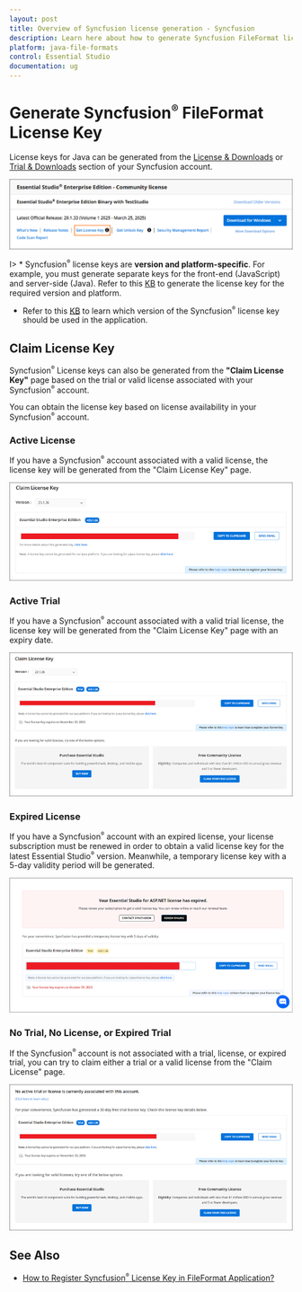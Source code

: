 ```yaml
---
layout: post
title: Overview of Syncfusion license generation - Syncfusion
description: Learn here about how to generate Syncfusion FileFormat license key for Syncfusion FileFormat application for license validation.
platform: java-file-formats
control: Essential Studio
documentation: ug
---
```


# Generate Syncfusion<sup style="font-size:70%">&reg;</sup> FileFormat License Key

License keys for Java can be generated from the [License & Downloads](https://syncfusion.com/account/downloads) or [Trial & Downloads](https://www.syncfusion.com/account/manage-trials/downloads) section of your Syncfusion account. 

![Get License Key](licensing-images/generate-license.png)

I> * Syncfusion<sup style="font-size:70%">&reg;</sup> license keys are **version and platform-specific**. For example, you must generate separate keys for the front-end (JavaScript) and server-side (Java). Refer to this [KB](https://www.syncfusion.com/kb/8976/how-to-generate-license-key-for-licensed-products) to generate the license key for the required version and platform.
* Refer to this [KB](https://www.syncfusion.com/kb/8951/which-version-syncfusion-license-key-should-i-use-in-my-application) to learn which version of the Syncfusion<sup style="font-size:70%">&reg;</sup> license key should be used in the application.

## Claim License Key

Syncfusion<sup style="font-size:70%">&reg;</sup> License keys can also be generated from the **"Claim License Key"** page based on the trial or valid license associated with your Syncfusion<sup style="font-size:70%">&reg;</sup> account.

You can obtain the license key based on license availability in your Syncfusion<sup style="font-size:70%">&reg;</sup> account.

### Active License

If you have a Syncfusion<sup style="font-size:70%">&reg;</sup> account associated with a valid license, the license key will be generated from the "Claim License Key" page.

![Active License](licensing-images/active-license.png)

### Active Trial

If you have a Syncfusion<sup style="font-size:70%">&reg;</sup> account associated with a valid trial license, the license key will be generated from the "Claim License Key" page with an expiry date.

![Active Trial](licensing-images/active-trial.png)

### Expired License

If you have a Syncfusion<sup style="font-size:70%">&reg;</sup> account with an expired license, your license subscription must be renewed in order to obtain a valid license key for the latest Essential Studio<sup style="font-size:70%">&reg;</sup> version. Meanwhile, a temporary license key with a 5-day validity period will be generated.

![Expired License](licensing-images/expired-license.png)

### No Trial, No License, or Expired Trial

If the Syncfusion<sup style="font-size:70%">&reg;</sup> account is not associated with a trial, license, or expired trial, you can try to claim either a trial or a valid license from the "Claim License" page.

![No Trial or No License](licensing-images/no-active-trial-or-license.png)

## See Also

* [How to Register Syncfusion<sup style="font-size:70%">&reg;</sup> License Key in FileFormat Application?](https://help.syncfusion.com/java-file-formats/licensing/how-to-register-in-an-application)